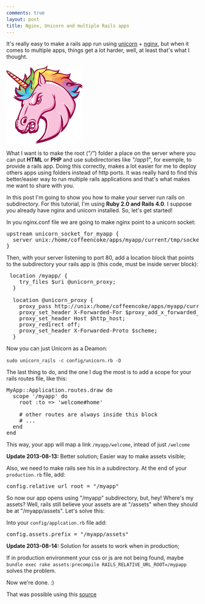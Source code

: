 ```yaml
---
comments: true
layout: post
title: Nginx, Unicorn and multiple Rails apps
---
```


It's really easy to make a rails app run using [unicorn](http://unicorn.bogomips.org/) + [nginx](http://nginx.org/en/), but when it comes to multiple apps, things get a lot harder, well, at least that's what I thought.

![image](/img/posts/unicorn.png)

What I want is to make the root (*"/"*) folder a place on the server where you can put **HTML** or **PHP** and use subdirectories like *"/app1"*, for exemple, to provide a rails app. Doing this correctly, makes a lot easier for me to deploy others apps using folders instead of http ports. It was really hard to find this better/easier way to run multiple rails applications and that's what makes me want to share with you.

In this post I'm going to show you how to make your server run rails on subdirectory. For this tutorial, I'm using **Ruby 2.0 **and** Rails 4.0**. I suppose you already have nginx and unicorn installed. So, let's get started!

In you nginx.conf file we are going to make nginx point to a unicorn socket:
<pre>
upstream unicorn_socket_for_myapp {
  server unix:/home/coffeencoke/apps/myapp/current/tmp/sockets/unicorn.sock fail_timeout=0;
}
</pre>

Then, with your server listening to port 80, add a location block that points to the subdirectory your rails app is (this code, must be inside server block):
<pre>
 location /myapp/ {
    try_files $uri @unicorn_proxy;
  }
 
  location @unicorn_proxy {
    proxy_pass http://unix:/home/coffeencoke/apps/myapp/current/tmp/sockets/unicorn.sock;
    proxy_set_header X-Forwarded-For $proxy_add_x_forwarded_for;
    proxy_set_header Host $http_host;
    proxy_redirect off;
    proxy_set_header X-Forwarded-Proto $scheme;
  }
</pre>

Now you can just Unicorn as a Deamon:

`sudo unicorn_rails -c config/unicorn.rb -D`

The last thing to do, and the one I dug the most is to add a scope for your rails routes file, like this:

<pre rel="Ruby">
MyApp::Application.routes.draw do
  scope '/myapp' do
    root :to => 'welcome#home'
    
    # other routes are always inside this block
    # ...
  end
end
</pre>

This way, your app will map a link `/myapp/welcome`, intead of just `/welcome`

<div class="alert"><b>Update 2013-08-13:</b> Better solution; Easier way to make assets visible; </div>

Also, we need to make rails see his in a subdirectory. At the end of your `production.rb` file, add: 

<pre rel="Ruby">
config.relative_url_root = "/myapp"
</pre>

So now our app opens using "/myapp" subdirectory, but, hey! Where's my assets? Well, rails still believe your assets are at "/assets" when they should be at "/myapp/assets". Let's solve this:

Into your `config/applcation.rb` file add:

<pre rel="Ruby">
config.assets.prefix = "/myapp/assets"
</pre>

<div class="alert"><b>Update 2013-08-14:</b> Solution for assets to work when in production; </div>

If in production environment your css or js are not being found, maybe `bundle exec rake assets:precompile RAILS_RELATIVE_URL_ROOT=/mypapp` solves the problem.

Now we're done. :) 

That was possible using this [source](http://coffeencoke.github.io/blog/2012/12/31/serving-rails-with-a-subdirectory-root-path/)